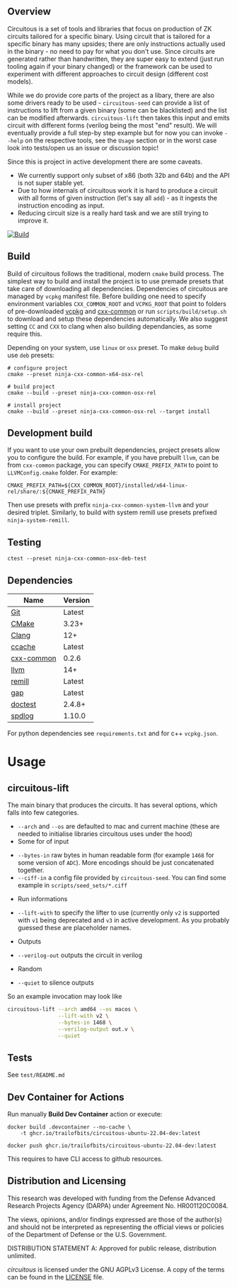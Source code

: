 ## Overview

Circuitous is a set of tools and libraries that focus on production of ZK
circuits tailored for a specific binary. Using circuit that is tailored for a
specific binary has many upsides; there are only instructions actually used in
the binary - no need to pay for what you don't use. Since circuits are
generated rather than handwritten, they are super easy to extend (just run
tooling again if your binary changed) or the framework can be used to
experiment with different approaches to circuit design (different cost models).

While we do provide core parts of the project as a libary, there are also some
drivers ready to be used - `circuitous-seed` can provide a list of instructions
to lift from a given binary (some can be blacklisted) and the list can be
modified afterwards. `circuitous-lift` then takes this input and emits circuit
with different forms (verilog being the most "end" result). We will eventually
provide a full step-by step example but for now you can invoke `--help` on the
respective tools, see the `Usage` section or in the worst case look into
tests/open us an issue or discussion topic!

Since this is project in active development there are some caveats.
 * We currently support only subset of x86 (both 32b and 64b) and
   the API is not super stable yet.
 * Due to how internals of circuitous work it is hard to produce a circuit with
   all forms of given instruction (let's say all `add`) - as it ingests the
   instruction encoding as input.
 * Reducing circuit size is a really hard task and we are still trying to
   improve it.


[![Build](https://github.com/trailofbits/circuitous/actions/workflows/build.yml/badge.svg)](https://github.com/trailofbits/circuitous/actions/workflows/build.yml)

## Build
Build of circuitous follows the traditional, modern `cmake` build process.
The simplest way to build and install the project is to use premade presets that take care of downloading all dependencies.
Dependencies of circuitous are managed by `vcpkg` manifest file.
Before building one need to specify environment variables `CXX_COMMON_ROOT` and `VCPKG_ROOT` that point to folders of pre-downloaded [vcpkg](https://github.com/microsoft/vcpkg) and [cxx-common](https://github.com/lifting-bits/cxx-common/tree/port-files) or
run `scripts/build/setup.sh` to download and setup these dependencies automatically. We also suggest setting `CC` and `CXX` to clang when also building dependancies, as some require this.

Depending on your system, use `linux` or `osx` preset.  To make `debug` build use `deb` presets:

```
# configure project
cmake --preset ninja-cxx-common-x64-osx-rel

# build project
cmake --build --preset ninja-cxx-common-osx-rel

# install project
cmake --build --preset ninja-cxx-common-osx-rel --target install
```

## Development build

If you want to use your own prebuilt dependencies, project presets allow you to configure the build.
For example, if you have prebuilt `llvm`, can be from `cxx-common` package, you can specify `CMAKE_PREFIX_PATH` to point to `LLVMConfig.cmake` folder.  For example:

```
CMAKE_PREFIX_PATH=${CXX_COMMON_ROOT}/installed/x64-linux-rel/share/:${CMAKE_PREFIX_PATH}
```

Then use presets with prefix `ninja-cxx-common-system-llvm` and your desired triplet. Similarly, to build with system remill use presets prefixed `ninja-system-remill`.

## Testing

```
ctest --preset ninja-cxx-common-osx-deb-test
```

## Dependencies

| Name | Version |
| ---- | ------- |
| [Git](https://git-scm.com/) | Latest |
| [CMake](https://cmake.org/) | 3.23+ |
| [Clang](http://clang.llvm.org/) | 12+ |
| [ccache](https://ccache.dev/) | Latest |
| [cxx-common](https://github.com/lifting-bits/cxx-common) | 0.2.6 |
| [llvm](https://github.com/lifting-bits/cxx-common) | 14+ |
| [remill](https://github.com/lifting-bits/remill) | Latest |
| [gap](https://github.com/lifting-bits/gap) | Latest |
| [doctest](https://github.com/doctest/doctest) | 2.4.8+ |
| [spdlog](https://github.com/gabime/spdlog) | 1.10.0 |

For python dependencies see `requirements.txt` and for c++ `vcpkg.json`.


# Usage

## circuitous-lift

The main binary that produces the circuits. It has several options, which falls
into few categories.
 * `--arch` and `--os` are defaulted to mac and current machine (these are
   needed to initialise libraries circuitous uses under the hood)
 * Some for of input
  - `--bytes-in` raw bytes in human readable form (for example `1468` for some
    version of `ADC`). More encodings should be just concatenated together.
  - `--ciff-in` a config file provided by `circuitous-seed`. You can find some
    example in `scripts/seed_sets/*.ciff`
 * Run informations
  - `--lift-with` to specify the lifter to use (currently only `v2` is supported
    with `v1` being deprecated and `v3` in active development. As you probably
    guessed these are placeholder names.
 * Outputs
  - `--verilog-out` outputs the circuit in verilog
 * Random
  - `--quiet` to silence outputs

So an example invocation may look like
```bash
circuitous-lift --arch amd64 --os macos \
                --lift-with v2 \
                --bytes-in 1468 \
                --verilog-output out.v \
                --quiet
```

## Tests

See `test/README.md`

## Dev Container for Actions

Run manually __Build Dev Container__ action or execute:

```
docker build .devcontainer --no-cache \
    -t ghcr.io/trailofbits/circuitous-ubuntu-22.04-dev:latest
```

```
docker push ghcr.io/trailofbits/circuitous-ubuntu-22.04-dev:latest
```

This requires to have CLI access to github resources.

## Distribution and Licensing
This research was developed with funding from the Defense Advanced Research
Projects Agency (DARPA) under Agreement No. HR001120C0084.

The views, opinions, and/or findings expressed are those of the author(s) and
should not be interpreted as representing the official views or policies of the
Department of Defense or the U.S. Government.

DISTRIBUTION STATEMENT A: Approved for public release, distribution unlimited.

*circuitous* is licensed under the GNU AGPLv3 License. A copy of the terms can
be found in the [LICENSE](./LICENSE) file.
